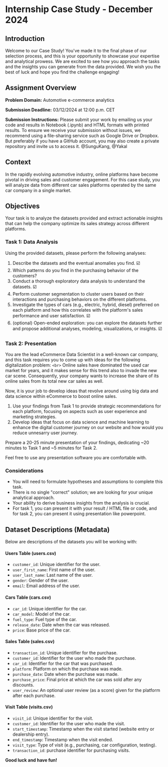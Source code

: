 # Internship Case Study - December 2024

## Introduction

Welcome to our Case Study! You've made it to the final phase of our selection process, and this is your opportunity to showcase your expertise and analytical prowess. We are excited to see how you approach the tasks and the insights you can generate from the data provided. We wish you the best of luck and hope you find the challenge engaging!

## Assignment Overview

**Problem Domain:** Automotive e-commerce analytics

**Submission Deadline:** 03/12/2024 at 12:00 p.m. CET

**Submission Instructions:**
Please submit your work by emailing us your code and results in Notebook (.ipynb) and HTML formats with printed results. To ensure we receive your submission without issues, we recommend using a file-sharing service such as Google Drive or Dropbox. But preferably if you have a GitHub account, you may also create a private repository and invite us to access it. @SunguKang, @Yakal

## Context

In the rapidly evolving automotive industry, online platforms have become pivotal in driving sales and customer engagement. For this case study, you will analyze data from different car sales platforms operated by the same car company in a single market.

## Objectives

Your task is to analyze the datasets provided and extract actionable insights that can help the company optimize its sales strategy across different platforms.

### Task 1: Data Analysis

Using the provided datasets, please perform the following analyses:

1. Describe the datasets and the eventual anomalies you find. ☑️
2. Which patterns do you find in the purchasing behavior of the customers?
3. Conduct a thorough exploratory data analysis to understand the datasets. ☑️
4. Perform customer segmentation to cluster users based on their interactions and purchasing behaviors on the different platforms.
5. Investigate the types of cars (e.g., electric, hybrid, diesel) preferred on each platform and how this correlates with the platform's sales performance and user satisfaction. ☑️
6. (optional) Open-ended exploration: you can explore the datasets further and propose additional analyses, modeling, visualizations, or insights. ☑️

### Task 2: Presentation

You are the lead eCommerce Data Scientist in a well-known car company, and this task requires you to come up with ideas for the following digitalization problem: `<br>`
Online sales have dominated the used car market for years, and it makes sense for this trend also to invade the new car scene. Consequently, your company wants to increase the share of its online sales from its total new car sales as well.

Now, it is your job to develop ideas that revolve around using big data and data science within eCommerce to boost online sales.

1. Use your findings from Task 1 to provide strategic recommendations for each platform, focusing on aspects such as user experience and marketing strategies.
2. Develop ideas that focus on data science and machine learning to enhance the digital customer journey on our website and how would you reduce unnesarry user journey.

Prepare a 20-25 minute presentation of your findings, dedicating  ~20 minutes to Task 1 and ~5 minutes for Task 2.

Feel free to use any presentation software you are comfortable with.

### Considerations

- You will need to formulate hypotheses and assumptions to complete this task.
- There is no single "correct" solution; we are looking for your unique analytical approach.
- Your ability to derive business insights from the analysis is crucial.
- For task 1, you can present it with your result / HTML file or code, and for task 2, you can present it using presentation like powerpoint.

## Dataset Descriptions (Metadata)

Below are descriptions of the datasets you will be working with:

#### Users Table (users.csv)

- `customer_id`: Unique identifier for the user.
- `user_first_name`: First name of the user.
- `user_last_name`: Last name of the user.
- `gender`: Gender of the user.
- `email`: Email address of the user.

#### Cars Table (cars.csv)

- `car_id`: Unique identifier for the car.
- `car_model`: Model of the car.
- `fuel_type`: Fuel type of the car.
- `release_date`: Date when the car was released.
- `price`: Base price of the car.

#### Sales Table (sales.csv)

- `transaction_id`: Unique identifier for the purchase.
- `customer_id`: Identifier for the user who made the purchase.
- `car_id`: Identifier for the car that was purchased.
- `platform`: Platform on which the purchase was made.
- `purchase_date`: Date when the purchase was made.
- `purchase_price`: Final price at which the car was sold after any discounts.
- `user_review`: An optional user review (as a score) given for the platform after each purchase.

#### Visit Table (visits.csv)

- `visit_id`: Unique identifier for the visit.
- `customer_id`: Identifier for the user who made the visit.
- `start_timestamp`: Timestamp when the visit started (website entry or dealership entry).
- `end_timestamp`: Timestamp when the visit ended.
- `visit_type`: Type of visit (e.g., purchasing, car configuration, testing).
- `transaction_id`: purchase identifier for purchasing visits.

**Good luck and have fun!**
